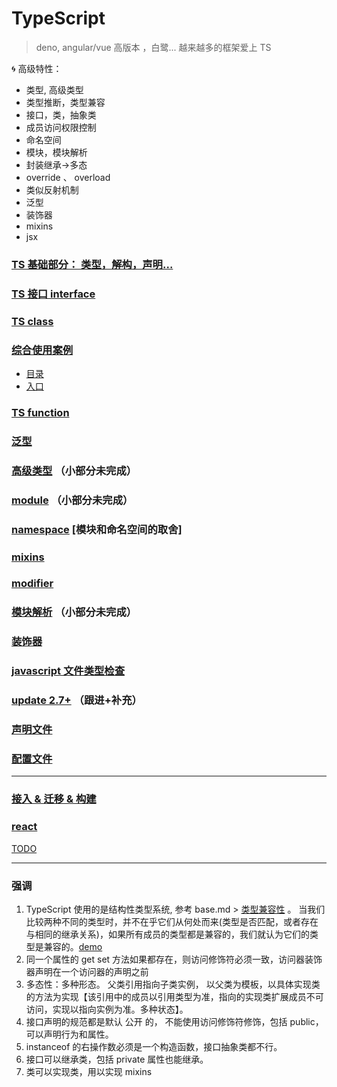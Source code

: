 # TypeScript

> deno, angular/vue 高版本 ，白鹭... 越来越多的框架爱上 TS

🌀 高级特性：
- 类型, 高级类型
- 类型推断，类型兼容
- 接口，类，抽象类
- 成员访问权限控制
- 命名空间
- 模块，模块解析
- 封装继承->多态
- override 、 overload
- 类似反射机制
- 泛型
- 装饰器
- mixins
- jsx

### [TS 基础部分： 类型，解构，声明...](./base.md)

### [TS 接口 interface](./interface.md)

### [TS class](./class.md)

### [__综合使用案例__](./code/polymorphism/src/)

- [目录](./code/polymorphism/src/)
- [入口](./code/polymorphism/src/main.ts)

### [TS function](./function.md)

### [泛型](./Generics.md)

### [高级类型](./advancedTypes.md)                （小部分未完成）

### [module](./module.md)                （小部分未完成）

### [namespace](./namespace.md) [模块和命名空间的取舍]

### [mixins](./mixins.md)

### [modifier](./modifier.md)

### [模块解析](./moduleResolution.md)                （小部分未完成）

### [装饰器](./decorators.md)

### [javascript 文件类型检查](./fileTypeChecking.md)

### [update 2.7+](./update/readme.md)                （跟进+补充）

### [声明文件](./d.ts.md)

### [配置文件](./tsconfig.md)

---

### [接入 & 迁移 & 构建](./TODO.md)
### [react](./TODO.md)


[TODO](./TODO.md)


---

### 强调

1. TypeScript 使用的是结构性类型系统, 参考 base.md >
   [类型兼容性](./base.md##Type) 。 当我们比较两种不同的类型时，并不在乎它们从何处而来(类型是否匹配，或者存在与相同的继承关系)，如果所有成员的类型都是兼容的，我们就认为它们的类型是兼容的。[demo](./code/class/class.9.ts)
2. 同一个属性的  get set 方法如果都存在，则访问修饰符必须一致，访问器装饰器声明在一个访问器的声明之前
3. 多态性：多种形态。 父类引用指向子类实例， 以父类为模板，以具体实现类的方法为实现【该引用中的成员以引用类型为准，指向的实现类扩展成员不可访问，实现以指向实例为准。多种状态】。
4. 接口声明的规范都是默认 公开 的， 不能使用访问修饰符修饰，包括 public，可以声明行为和属性。
5. instanceof 的右操作数必须是一个构造函数，接口抽象类都不行。
6. 接口可以继承类，包括 private 属性也能继承。
7. 类可以实现类，用以实现 mixins
